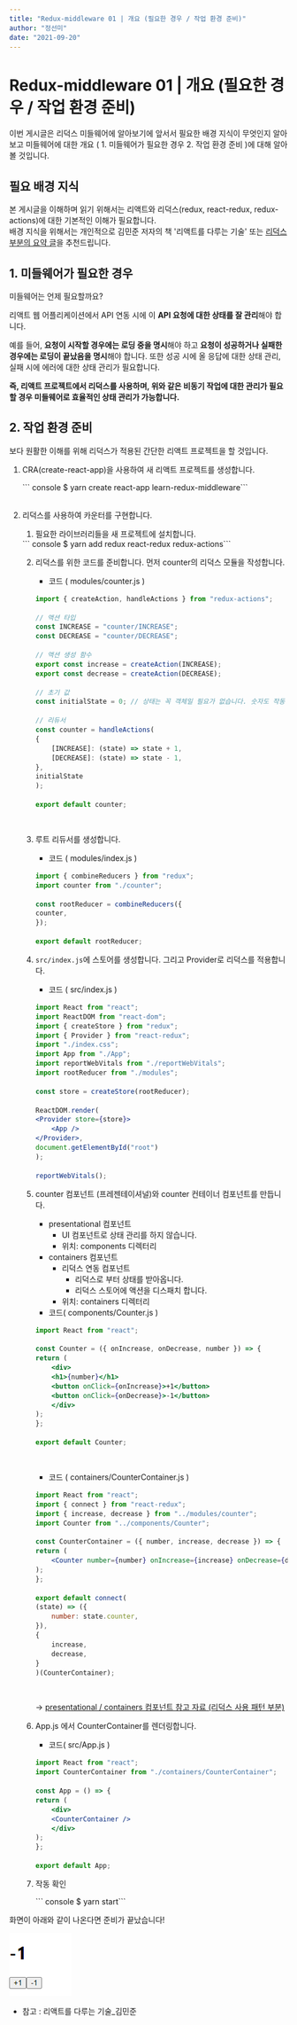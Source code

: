 ```yaml
---
title: "Redux-middleware 01 | 개요 (필요한 경우 / 작업 환경 준비)"
author: "정선미"
date: "2021-09-20"
---
```


# Redux-middleware 01 | 개요 (필요한 경우 / 작업 환경 준비)


이번 게시글은 리덕스 미들웨어에 알아보기에 앞서서 필요한 배경 지식이 무엇인지 알아보고 미들웨어에 대한 개요 ( 1. 미들웨어가 필요한 경우 2. 작업 환경 준비 )에 대해 알아볼 것입니다.  


## 필요 배경 지식
본 게시글을 이해하며 읽기 위해서는 리액트와 리덕스(redux, react-redux, redux-actions)에 대한 기본적인 이해가 필요합니다.  
배경 지식을 위해서는 개인적으로 김민준 저자의 책 '리액트를 다루는 기술' 또는 [리덕스 부분의 요약 글](https://velog.io/@katej927/series/Redux)을 추천드립니다.  

## 1. 미들웨어가 필요한 경우
미들웨어는 언제 필요할까요?

리액트 웹 어플리케이션에서 API 연동 시에 이 **API 요청에 대한 상태를 잘 관리**해야 합니다.  

예를 들어, **요청이 시작할 경우에는 로딩 중을 명시**해야 하고 **요청이 성공하거나 실패한 경우에는 로딩이 끝났음을 명시**해야 합니다. 또한 성공 시에 올 응답에 대한 상태 관리, 실패 시에 에러에 대한 상태 관리가 필요합니다.  

**즉, 리액트 프로젝트에서 리덕스를 사용하며, 위와 같은 비동기 작업에 대한 관리가 필요할 경우 미들웨어로 효율적인 상태 관리가 가능합니다.**


## 2. 작업 환경 준비
보다 원활한 이해를 위해 리덕스가 적용된 간단한 리액트 프로젝트을 할 것입니다.  

1. CRA(create-react-app)을 사용하여 새 리액트 프로젝트를 생성합니다.  
    <div class="termy">
        ``` console
        $ yarn create react-app learn-redux-middleware​
        ```
    </div>
    <br />

2. 리덕스를 사용하여 카운터를 구현합니다.
    1. 필요한 라이브러리들을 새 프로젝트에 설치합니다.  
    <div class="termy">
        ``` console
        $ yarn add redux react-redux redux-actions​
        ```
    </div>
 
    2. 리덕스를 위한 코드를 준비합니다. 먼저 counter의 리덕스 모듈을 작성합니다.
        - 코드 ( modules/counter.js )
        ``` jsx
        import { createAction, handleActions } from "redux-actions";

        // 액션 타입
        const INCREASE = "counter/INCREASE";
        const DECREASE = "counter/DECREASE";

        // 액션 생성 함수
        export const increase = createAction(INCREASE);
        export const decrease = createAction(DECREASE);

        // 초기 값
        const initialState = 0; // 상태는 꼭 객체일 필요가 없습니다. 숫자도 작동

        // 리듀서
        const counter = handleActions(
        {
            [INCREASE]: (state) => state + 1,
            [DECREASE]: (state) => state - 1,
        },
        initialState
        );

        export default counter;
        ```
            ​
    3. 루트 리듀서를 생성합니다.  
        - 코드 ( modules/index.js )
        ``` jsx
        import { combineReducers } from "redux";
        import counter from "./counter";

        const rootReducer = combineReducers({
        counter,
        });

        export default rootReducer;
        ```

    4. `src/index.js`에 스토어를 생성합니다. 그리고 Provider로 리덕스를 적용합니다.
        - 코드 ( src/index.js )
        ``` jsx
        import React from "react";
        import ReactDOM from "react-dom";
        import { createStore } from "redux";
        import { Provider } from "react-redux";
        import "./index.css";
        import App from "./App";
        import reportWebVitals from "./reportWebVitals";
        import rootReducer from "./modules";

        const store = createStore(rootReducer);

        ReactDOM.render(
        <Provider store={store}>
            <App />
        </Provider>,
        document.getElementById("root")
        );

        reportWebVitals();
        ```
 
    5. counter 컴포넌트 (프레젠테이셔널)와 counter 컨테이너 컴포넌트를 만듭니다.
        - presentational 컴포넌트
            - UI 컴포넌트로 상태 관리를 하지 않습니다.
            - 위치: components 디렉터리
        - containers 컴포넌트
            - 리덕스 연동 컴포넌트
                - 리덕스로 부터 상태를 받아옵니다.
                - 리덕스 스토어에 액션을 디스패치 합니다.
            - 위치: containers 디렉터리
        - 코드( components/Counter.js )
        ``` jsx
        import React from "react";

        const Counter = ({ onIncrease, onDecrease, number }) => {
        return (
            <div>
            <h1>{number}</h1>
            <button onClick={onIncrease}>+1</button>
            <button onClick={onDecrease}>-1</button>
            </div>
        );
        };

        export default Counter;
        ```
            ​
        - 코드 ( containers/CounterContainer.js )
        ``` jsx
        import React from "react";
        import { connect } from "react-redux";
        import { increase, decrease } from "../modules/counter";
        import Counter from "../components/Counter";

        const CounterContainer = ({ number, increase, decrease }) => {
        return (
            <Counter number={number} onIncrease={increase} onDecrease={decrease} />
        );
        };

        export default connect(
        (state) => ({
            number: state.counter,
        }),
        {
            increase,
            decrease,
        }
        )(CounterContainer);
        ```  
            ​
        -> [presentational / containers 컴포넌트 참고 자료 (리덕스 사용 패턴 부분)](https://velog.io/@katej927/Redux-Redux-%EA%B8%B0%EB%B3%B8-%EA%B0%9C%EB%85%90#-%ED%94%84%EB%A0%88%EC%A0%A0%ED%85%8C%EC%9D%B4%EC%85%94%EB%84%90--%EC%BB%A8%ED%85%8C%EC%9D%B4%EB%84%88-%EC%BB%B4%ED%8F%AC%EB%84%8C%ED%8A%B8-%EB%B6%84%EB%A6%AC-%ED%95%84%EC%88%98-x)

    6. App.js 에서 CounterContainer를 렌더링합니다.
        - 코드( src/App.js )
        ``` jsx
        import React from "react";
        import CounterContainer from "./containers/CounterContainer";

        const App = () => {
        return (
            <div>
            <CounterContainer />
            </div>
        );
        };

        export default App;​
        ```

    7. 작동 확인
        <div class="termy">
            ``` console
            $ yarn start​
            ```
        </div>

화면이 아래와 같이 나온다면 준비가 끝났습니다!

![](../../../images/2기/정선미/3주차/1.png)

* 참고 : 리액트를 다루는 기술_김민준
